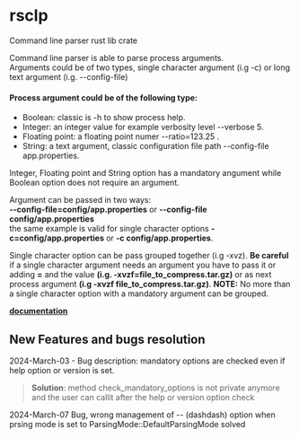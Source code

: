 # rsclp
Command line parser rust lib crate


Command line parser is able to parse process arguments.</br>
Arguments could be of two types, single character argument (i.g -c)
or long text argument (i.g. --config-file)</br>
#### Process argument could be of the following type:
 - Boolean: classic is -h to show process help.
 - Integer: an integer value for example verbosity level --verbose 5. 
 - Floating point: a floating point numer --ratio=123.25 . 
 - String: a text argument, classic configuration file path --config-file app.properties.

<p>Integer, Floating point and String option has a mandatory angument
while Boolean option does not require an argument.</p>



Argument can be passed in two ways:<br>        **--config-file=config/app.properties** or **--config-file config/app.properties**<br>the same example is valid for single character options **-c=config/app.properties** or **-c config/app.properties**.


Single character option can be pass grouped together (i.g -xvz).
**Be careful** if a single character argument needs an argument you have to pass it or 
adding **=** and the value **(i.g. -xvzf=file_to_compress.tar.gz)** or as next process argument
**(i.g -xvzf file_to_compress.tar.gz)**.
**NOTE:** No more than a single character option with a mandatory argument can be grouped.

**[documentation](https://docs.rs/rsclp/0.1.0/rsclp/)**

## New Features and bugs resolution

2024-March-03 - Bug description: mandatory options are checked even if help option or version is set.
> **Solution**: method check_mandatory_options is not private anymore and the user can callit after the help or version option check 

2024-March-07 Bug, wrong management of -- (dashdash) option when prsing mode is set to ParsingMode::DefaultParsingMode solved 

